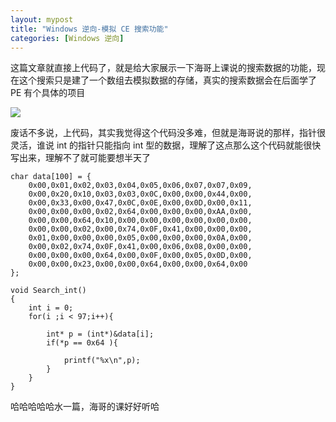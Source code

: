 ```yaml
---
layout: mypost
title: "Windows 逆向-模拟 CE 搜索功能"
categories: [Windows 逆向]
---
```


这篇文章就直接上代码了，就是给大家展示一下海哥上课说的搜索数据的功能，现在这个搜索只是建了一个数组去模拟数据的存储，真实的搜索数据会在后面学了 PE 有个具体的项目

![](image-75-1024x487.png)

废话不多说，上代码，其实我觉得这个代码没多难，但就是海哥说的那样，指针很灵活，谁说 int 的指针只能指向 int 型的数据，理解了这点那么这个代码就能很快写出来，理解不了就可能要想半天了

```
char data[100] = {
	0x00,0x01,0x02,0x03,0x04,0x05,0x06,0x07,0x07,0x09,
	0x00,0x20,0x10,0x03,0x03,0x0C,0x00,0x00,0x44,0x00,
	0x00,0x33,0x00,0x47,0x0C,0x0E,0x00,0x0D,0x00,0x11,
	0x00,0x00,0x00,0x02,0x64,0x00,0x00,0x00,0xAA,0x00,
	0x00,0x00,0x64,0x10,0x00,0x00,0x00,0x00,0x00,0x00,
	0x00,0x00,0x02,0x00,0x74,0x0F,0x41,0x00,0x00,0x00,
	0x01,0x00,0x00,0x00,0x05,0x00,0x00,0x00,0x0A,0x00,
	0x00,0x02,0x74,0x0F,0x41,0x00,0x06,0x08,0x00,0x00,
	0x00,0x00,0x00,0x64,0x00,0x0F,0x00,0x05,0x0D,0x00,
	0x00,0x00,0x23,0x00,0x00,0x64,0x00,0x00,0x64,0x00
};

void Search_int()
{
	int i = 0;
	for(i ;i < 97;i++){

		int* p = (int*)&data[i];
		if(*p == 0x64 ){

			printf("%x\n",p);
		}
	}
}
```

哈哈哈哈哈水一篇，海哥的课好好听哈